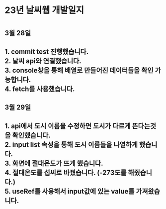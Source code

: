 <h1>23년 날씨웹 개발일지<h1>
  <h2>3월 28일<h2>
    1. commit test 진행했습니다.<br>
    2. 날씨 api와 연결했습니다.<br>
    3. console창을 통해 배열로 만들어진 데이터들을 확인 가능합니다.<br> 
    4. fetch를 사용했습니다.
    
  <h2>3월 29일<h2>
    1. api에서 도시 이름을 수정하면 도시가 다르게 뜬다는것을 확인했습니다.<br>
    2. input list 속성을 통해 도시 이름들을 나열하게 했습니다.<br>
    3. 화면에 절대온도가 뜨게 했습니다.<br>
    4. 절대온도를 섭씨로 바꿨습니다. (-273도를 해줬습니다.)<br>
    5. useRef를 사용해서 input값에 있는 value를 가져왔습니다.<br>
